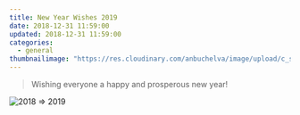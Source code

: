 ```yaml
---
title: New Year Wishes 2019
date: 2018-12-31 11:59:00
updated: 2018-12-31 11:59:00
categories:
  - general
thumbnailimage: "https://res.cloudinary.com/anbuchelva/image/upload/c_scale,h_250,f_auto,q_auto/v1546629695/images/general/2018_2019_600px.png"
---
```

> Wishing everyone a happy and prosperous new year!

<!---more--->
![2018 => 2019](https://res.cloudinary.com/anbuchelva/image/upload/f_auto,q_auto/v1546629695/images/general/2018_2019_600px.png)
